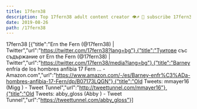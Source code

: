 ```yaml
---
title: 17fern38
description: Top 17fern38 adult content creator 👁♐️ 👑 subscribe 17fern38 to my porn site below IG 17fern38
date: 2019-08-26
path: /17fern38
---
```


17fern38
[{"title":"Ern the Fern (@17fern38) | Twitter","url":"https://twitter.com/17fern38?lang=bg"},{"title":"Туитове със съдържание от Ern the Fern (@17fern38) | Twitter","url":"https://twitter.com/17fern38/media?lang=bg"},{"title":"Barney enfría de los hombres anfibia 17 Fern ... - Amazon.com","url":"https://www.amazon.com/-/es/Barney-enfr%C3%ADa-hombres-anfibia-17-Fern/dp/B07173LQGN"},{"title":"Old Tweets: mmayer16 (Migg  ) - Tweet Tunnel","url":"http://tweettunnel.com/mmayer16"},{"title":"Old Tweets: abby_gloss (Abby  ) - Tweet Tunnel","url":"https://tweettunnel.com/abby_gloss"}]

